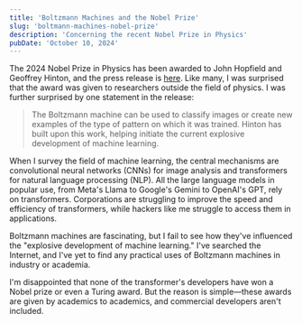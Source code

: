 ```yaml
---
title: 'Boltzmann Machines and the Nobel Prize'
slug: 'boltmann-machines-nobel-prize'
description: 'Concerning the recent Nobel Prize in Physics'
pubDate: 'October 10, 2024'
---
```


The 2024 Nobel Prize in Physics has been awarded to John Hopfield and Geoffrey Hinton, and the press release is [here](https://www.nobelprize.org/prizes/physics/2024/press-release). Like many, I was surprised that the award was given to researchers outside the field of physics. I was further surprised by one statement in the release: 

>The Boltzmann machine can be used to classify images or create new examples of the type of pattern on which it was trained. Hinton has built upon this work, helping initiate the current explosive development of machine learning.

When I survey the field of machine learning, the central mechanisms are convolutional neural networks (CNNs) for image analysis and transformers for natural language processing (NLP). All the large language models in popular use, from Meta's Llama to Google's Gemini to OpenAI's GPT, rely on transformers. Corporations are struggling to improve the speed and efficiency of transformers, while hackers like me struggle to access them in applications. 

Boltzmann machines are fascinating, but I fail to see how they've influenced the "explosive development of machine learning." I've searched the Internet, and I've yet to find any practical uses of Boltzmann machines in industry or academia.

I'm disappointed that none of the transformer's developers have won a Nobel prize or even a Turing award. But the reason is simple&mdash;these awards are given by academics to academics, and commercial developers aren't included.